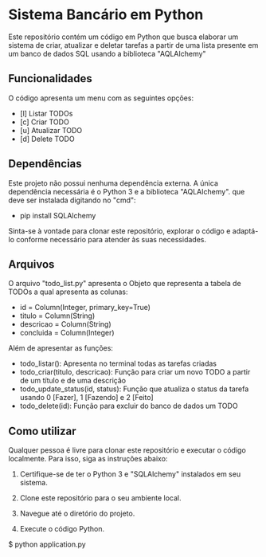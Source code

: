 # Sistema Bancário em Python

Este repositório contém um código em Python que busca elaborar um sistema de criar, atualizar e deletar tarefas a partir de uma lista presente em um banco de dados SQL usando a biblioteca "AQLAIchemy"

## Funcionalidades

O código apresenta um menu com as seguintes opções:

 - [l] Listar TODOs
 - [c] Criar TODO
 - [u] Atualizar TODO
 - [d] Delete TODO

## Dependências

Este projeto não possui nenhuma dependência externa. A única dependência necessária é o Python 3 e a biblioteca "AQLAIchemy". que deve ser instalada digitando no "cmd":

 - pip install SQLAlchemy

Sinta-se à vontade para clonar este repositório, explorar o código e adaptá-lo conforme necessário para atender às suas necessidades.

## Arquivos

O arquivo "todo_list.py" apresenta o Objeto que representa a tabela de TODOs a qual apresenta as colunas:

 - id = Column(Integer, primary_key=True)
 - titulo = Column(String)
 - descricao = Column(String)
 - concluida = Column(Integer)

Além de apresentar as funções:
 - todo_listar(): Apresenta no terminal todas as tarefas criadas
 - todo_criar(titulo, descricao): Função para criar um novo TODO a partir de um título e de uma descrição
 - todo_update_status(id, status): Função que atualiza o status da tarefa usando 0 [Fazer], 1 [Fazendo] e 2 [Feito]
 - todo_delete(id): Função para excluir do banco de dados um TODO

## Como utilizar

Qualquer pessoa é livre para clonar este repositório e executar o código localmente. Para isso, siga as instruções abaixo:

1. Certifique-se de ter o Python 3 e "SQLAlchemy" instalados em seu sistema.
2. Clone este repositório para o seu ambiente local.

3. Navegue até o diretório do projeto.

4. Execute o código Python.

$ python application.py